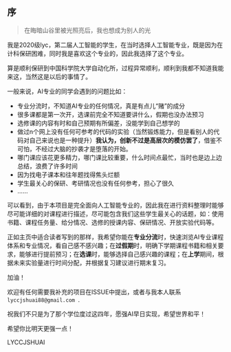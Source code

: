 ## 序

> 在晦暗山谷里被光照亮后，我也想成为别人的光

我是2020级lyc，第二届人工智能的学生，在当时选择人工智能专业，既是因为在计科保研困难，同时我是喜欢这个专业的，因此我选择了这个专业。

算是顺利保研到中国科学院大学自动化所，过程异常顺利，顺利到我都不知道我能来这，当然这是以后的事情了。

一般来说，AI专业的同学会遇到的问题比如：

- 专业分流时，不知道AI专业的任何情况，真是有点儿“赌”的成分
- 很多课都是第一次开，选课前完全不知道要讲什么，假期也没办法预习
- 选修课的内容有时和自己预期有所偏差，没能学到自己想学的
- 做过n个网上没有任何可参考的代码的实验（当然锻炼能力，但是看别人的代码对自己来说也是一种提升）**我认为，创新不过是高层次的模仿罢了**，借鉴不可怕，不经过大脑的抄袭才是堕落的开始。
- 哪门课应该花更多精力，哪门课比较重要，什么时间点最忙，当时也是边上边总结，浪费了许多时间
- 因为找电子课本和往年题找得焦头烂额
- 学生最关心的保研、考研情况也没有任何参考，担心了很久
- ……


可以看到，由于本项目是完全面向人工智能专业的，因此我在进行资料整理时能够尽可能详细的对课程进行描述，尽可能包含我们这些学生最关心的话题，如：使用书籍、课程任务量、给分情况、选修的授课内容、保研情况、开放实验代码等。

正如主页中适合读者写到的那样，我希望你能在**专业分流**时，快速浏览AI专业课程体系和专业情况，看自己感不感兴趣；在**过假期**时，明确下学期课程书籍和相关要求，能够进行提前预习；在**选课**时，能够选择自己感兴趣的课程；在**上学**期间，根据未来实验量进行时间分配，并根据复习建议进行期末复习。

加油！

欢迎有任何需要我补充的项目在ISSUE中提出，或者与我本人联系 ```lyccjshuai88@gmail.com ```.

祝我们不只是为了那个学位度过这四年，愿强AI早日实现，希望世界和平！

希望你比明天更强一点！

LYCCJSHUAI